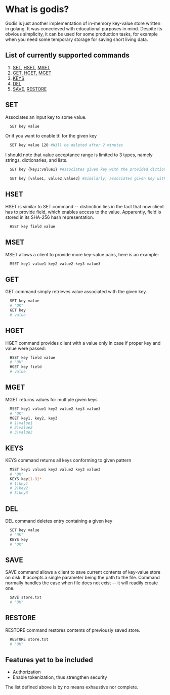 
# What is godis?
  Godis is just another implementation of in-memory key-value store written in golang. It was conceieved with educational purposes in mind.
  Despite its obvious simplicity, it can be used for some production tasks, for example when you need some temporary storage for saving short living data.

  


## List of currently supported commands
  1) [SET](#SET), [HSET](#HSET), [MSET](#MSET) 
  2) [GET](#GET), [HGET](#HGET), [MGET](#MGET)
  3) [KEYS](#KEYS)
  4) [DEL](#DEL)
  5) [SAVE](#SAVE), [RESTORE](#RESTORE)


## SET
Associates an input key to some value. 
```bash
  SET key value
```

Or if you want to enable ttl for the given key

```bash
  SET key value 120 #Will be deleted after 2 minutes 
```

I should note that value acceptance range is limited to 3 types, namely strings, dictionaries, and lists.<br>

```bash
  SET key {key1:value1} #Associates given key with the provided dictionary value
```

```bash
  SET key [value1, value2,value3] #Similarly, associates given key with provided list of values
```

## HSET

HSET is similar to SET command -- distinction lies in the fact that now client has to provide field,
which enables access to the value. Apparently, field is stored in its SHA-256 hash representation.

```bash
  HSET key field value
```

## MSET
MSET allows a client to provide more key-value pairs, here is an example:

```bash
  MSET key1 value1 key2 value2 key3 value3
```

## GET
GET command simply retrieves value associated with the given key.

```bash
  SET key value
  # "OK"
  GET key
  # value
```

## HGET
HGET command provides client with a value only in case if proper key and value were passed:

```bash
  HSET key field value
  # "OK"
  HGET key field
  # value
```

## MGET
MGET returns values for multiple given keys

```bash
  MSET key1 value1 key2 value2 key3 value3
  # "OK"
  MGET key1, key2, key3
  # 1)value1
  # 2)value2
  # 3)value3
```

## KEYS
KEYS command returns all keys conforming to given pattern

```bash
  MSET key1 value1 key2 value2 key3 value3
  # "OK"
  KEYS key[1-9]*
  # 1)key1
  # 2)key2
  # 3)key3
```

## DEL
DEL command deletes entry containing a given key

```bash
  SET key value
  # "OK"
  KEYS key
  # "OK"
```

## SAVE
SAVE command allows a client to save current contents of key-value store on disk.
It accepts a single parameter being the path to the file. Command normally handles 
the case when file does not exist -- it will readily create one.

```bash
  SAVE store.txt
  # "OK"
```

## RESTORE
RESTORE command restores contents of previously saved store.

```bash
  RESTORE store.txt
  # "OK"
```

## Features yet to be included
  <ul> 
    <li>Authorization</li>
    <li>Enable tokenization, thus strengthen security</li>
  </ul>

The list defined above is by no means exhaustive nor complete. 

